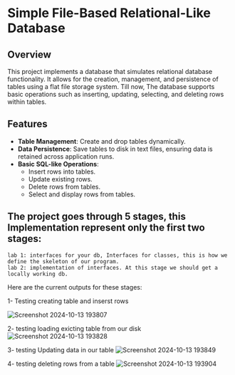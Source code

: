 # Simple File-Based Relational-Like Database

## Overview
This project implements a database that simulates relational database functionality. It allows for the creation, management, and persistence of tables using a flat file storage system. Till now, The database supports basic operations such as inserting, updating, selecting, and deleting rows within tables.

## Features
- **Table Management**: Create and drop tables dynamically.
- **Data Persistence**: Save tables to disk in text files, ensuring data is retained across application runs.
- **Basic SQL-like Operations**: 
  - Insert rows into tables.
  - Update existing rows.
  - Delete rows from tables.
  - Select and display rows from tables.
  

## The project goes through 5 stages, this Implementation represent only the first two stages:
    lab 1: interfaces for your db, Interfaces for classes, this is how we define the skeleton of our program. 
    lab 2: implementation of interfaces. At this stage we should get a locally working db.

Here are the current outputs for these stages:

1- Testing creating table and inserst rows   
      
   ![Screenshot 2024-10-13 193807](https://github.com/user-attachments/assets/fd85d7a7-517a-4941-b6e0-d5e09f2c988f)


2- testing loading exicting table from our disk
       ![Screenshot 2024-10-13 193828](https://github.com/user-attachments/assets/332f88de-809c-4f7c-84a5-2542c7cf50d1)
      

3- testing Updating data in our table
![Screenshot 2024-10-13 193849](https://github.com/user-attachments/assets/b38a5f75-943d-4c7e-bbf4-c373a38acf13)
   
      
4- testing deleting rows from a table
      ![Screenshot 2024-10-13 193904](https://github.com/user-attachments/assets/b04946ef-2833-4e8e-8104-192fdaf1b6ee)
